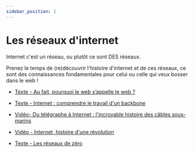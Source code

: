 ```yaml
---
sidebar_position: 1
---
```


# Les réseaux d'internet

Internet c'est un réseau, ou plutôt ce sont DES réseaux.

Prenez le temps de (re)découvrir l'histoire d'internet et de ces réseaux, ce sont des connaissances fondamentales pour celui ou celle qui veux bosser dans le web !


* [Texte - Au fait, pourquoi le web s’appelle le web ?](https://www.numerama.com/tech/470711-au-fait-pourquoi-le-web-sappelle-le-web.html)

* [Texte - Internet : comprendre le travail d'un backbone](https://www.reseaux-telecoms.net/actualites/lire-internet-comprendre-le-travail-d-un-backbone-27929.html)

* [Vidéo- Du télégraphe à Internet : l'incroyable histoire des câbles sous-marins](https://www.youtube.com/watch?v=j07V-P7-MBo)

* [Vidéo - Internet, histoire d'une révolution](https://www.youtube.com/watch?v=5kXKPCqRbRI)

* [Texte - Les réseaux de zéro](https://zestedesavoir.com/tutoriels/2789/les-reseaux-de-zero/)
